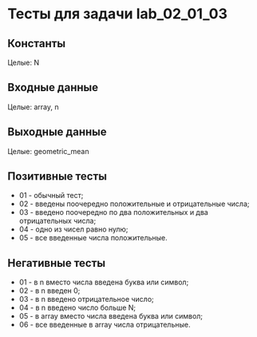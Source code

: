 # Тесты для задачи lab_02_01_03

## Константы
Целые: N

## Входные данные
Целые: array, n

## Выходные данные
Целые: geometric_mean

## Позитивные тесты
- 01 - обычный тест;
- 02 - введены поочередно положительные и отрицательные числа;
- 03 - введено поочередно по два положительных и два отрицательных числа;
- 04 - одно из чисел равно нулю;
- 05 - все введенные числа положительные.

## Негативные тесты
- 01 - в n вместо числа введена буква или символ;
- 02 - в n введен 0;
- 03 - в n введено отрицательное число;
- 04 - в n введено число больше N;
- 05 - в array вместо числа введена буква или символ;
- 06 - все введенные в array числа отрицательные.